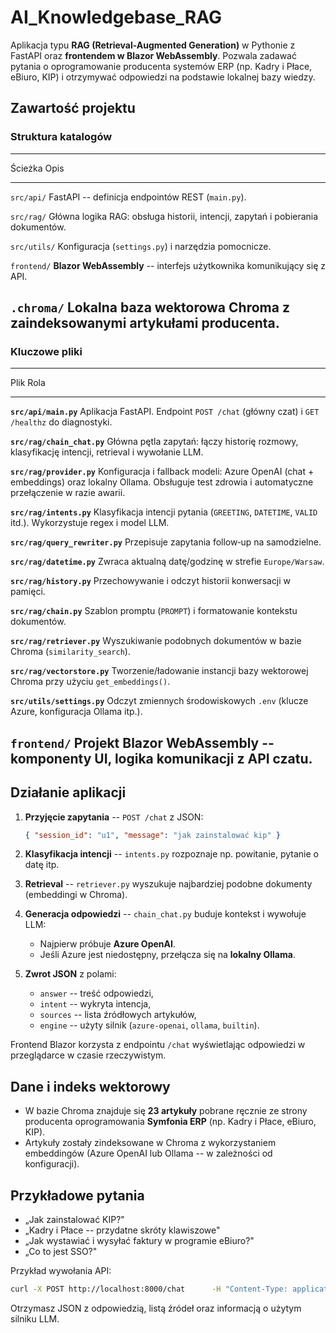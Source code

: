 # AI_Knowledgebase_RAG

Aplikacja typu **RAG (Retrieval-Augmented Generation)** w Pythonie z
FastAPI oraz **frontendem w Blazor WebAssembly**. Pozwala zadawać
pytania o oprogramowanie producenta systemów ERP (np. Kadry i Płace,
eBiuro, KIP) i otrzymywać odpowiedzi na podstawie lokalnej bazy wiedzy.

## Zawartość projektu

### Struktura katalogów

  -----------------------------------------------------------------------
  Ścieżka                                            Opis
  -------------------------------------------------- --------------------
  `src/api/`                                         FastAPI -- definicja
                                                     endpointów REST
                                                     (`main.py`).

  `src/rag/`                                         Główna logika RAG:
                                                     obsługa historii,
                                                     intencji, zapytań i
                                                     pobierania
                                                     dokumentów.

  `src/utils/`                                       Konfiguracja
                                                     (`settings.py`) i
                                                     narzędzia
                                                     pomocnicze.

  `frontend/`                                        **Blazor
                                                     WebAssembly** --
                                                     interfejs
                                                     użytkownika
                                                     komunikujący się z
                                                     API.

  `.chroma/`                                         Lokalna baza
                                                     wektorowa Chroma z
                                                     zaindeksowanymi
                                                     artykułami
                                                     producenta.
  -----------------------------------------------------------------------

### Kluczowe pliki

  -----------------------------------------------------------------------
  Plik                                   Rola
  -------------------------------------- --------------------------------
  **`src/api/main.py`**                  Aplikacja FastAPI. Endpoint
                                         `POST /chat` (główny czat) i
                                         `GET /healthz` do diagnostyki.

  **`src/rag/chain_chat.py`**            Główna pętla zapytań: łączy
                                         historię rozmowy, klasyfikację
                                         intencji, retrieval i wywołanie
                                         LLM.

  **`src/rag/provider.py`**              Konfiguracja i fallback modeli:
                                         Azure OpenAI (chat + embeddings)
                                         oraz lokalny Ollama. Obsługuje
                                         test zdrowia i automatyczne
                                         przełączenie w razie awarii.

  **`src/rag/intents.py`**               Klasyfikacja intencji pytania
                                         (`GREETING`, `DATETIME`, `VALID`
                                         itd.). Wykorzystuje regex i
                                         model LLM.

  **`src/rag/query_rewriter.py`**        Przepisuje zapytania follow‑up
                                         na samodzielne.

  **`src/rag/datetime.py`**              Zwraca aktualną datę/godzinę w
                                         strefie `Europe/Warsaw`.

  **`src/rag/history.py`**               Przechowywanie i odczyt historii
                                         konwersacji w pamięci.

  **`src/rag/chain.py`**                 Szablon promptu (`PROMPT`) i
                                         formatowanie kontekstu
                                         dokumentów.

  **`src/rag/retriever.py`**             Wyszukiwanie podobnych
                                         dokumentów w bazie Chroma
                                         (`similarity_search`).

  **`src/rag/vectorstore.py`**           Tworzenie/ładowanie instancji
                                         bazy wektorowej Chroma przy
                                         użyciu `get_embeddings()`.

  **`src/utils/settings.py`**            Odczyt zmiennych środowiskowych
                                         `.env` (klucze Azure,
                                         konfiguracja Ollama itp.).

  **`frontend/`**                        Projekt Blazor WebAssembly --
                                         komponenty UI, logika
                                         komunikacji z API czatu.
  -----------------------------------------------------------------------

## Działanie aplikacji

1.  **Przyjęcie zapytania** -- `POST /chat` z JSON:

    ``` json
    { "session_id": "u1", "message": "jak zainstalować kip" }
    ```

2.  **Klasyfikacja intencji** -- `intents.py` rozpoznaje np. powitanie,
    pytanie o datę itp.

3.  **Retrieval** -- `retriever.py` wyszukuje najbardziej podobne
    dokumenty (embeddingi w Chroma).

4.  **Generacja odpowiedzi** -- `chain_chat.py` buduje kontekst i
    wywołuje LLM:

    -   Najpierw próbuje **Azure OpenAI**.
    -   Jeśli Azure jest niedostępny, przełącza się na **lokalny
        Ollama**.

5.  **Zwrot JSON** z polami:

    -   `answer` -- treść odpowiedzi,
    -   `intent` -- wykryta intencja,
    -   `sources` -- lista źródłowych artykułów,
    -   `engine` -- użyty silnik (`azure-openai`, `ollama`, `builtin`).

Frontend Blazor korzysta z endpointu `/chat` wyświetlając odpowiedzi w
przeglądarce w czasie rzeczywistym.

## Dane i indeks wektorowy

-   W bazie Chroma znajduje się **23 artykuły** pobrane ręcznie ze
    strony producenta oprogramowania **Symfonia ERP** (np. Kadry i
    Płace, eBiuro, KIP).
-   Artykuły zostały zindeksowane w Chroma z wykorzystaniem embeddingów
    (Azure OpenAI lub Ollama -- w zależności od konfiguracji).

## Przykładowe pytania

-   „Jak zainstalować KIP?"
-   „Kadry i Płace -- przydatne skróty klawiszowe"
-   „Jak wystawiać i wysyłać faktury w programie eBiuro?"
-   „Co to jest SSO?"

Przykład wywołania API:

``` bash
curl -X POST http://localhost:8000/chat      -H "Content-Type: application/json"      -d '{"session_id":"u1","message":"Jak zainstalować KIP"}'
```

Otrzymasz JSON z odpowiedzią, listą źródeł oraz informacją o użytym
silniku LLM.
